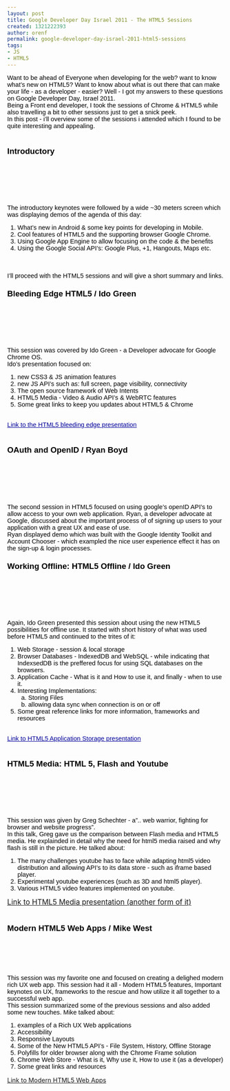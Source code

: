 ```yaml
---
layout: post
title: Google Developer Day Israel 2011 - The HTML5 Sessions
created: 1321222393
author: orenf
permalink: google-developer-day-israel-2011-html5-sessions
tags:
- JS
- HTML5
---
```

<div style="background-color: transparent; "><span style="font-size: 11pt; font-family: Arial; color: rgb(0, 0, 0); background-color: transparent; text-decoration: none; vertical-align: baseline; white-space: pre-wrap; ">Want to be ahead of Everyone when developing for the web? want to know what&rsquo;s new on HTML5? Want to know about what is out there that can make your life - as a developer - easier? Well - I got my answers to these questions on Google Developer Day, Israel 2011.</span><br />
<span style="font-size: 11pt; font-family: Arial; color: rgb(0, 0, 0); background-color: transparent; text-decoration: none; vertical-align: baseline; white-space: pre-wrap; ">Being a Front end developer, I took the sessions of Chrome &amp; HTML5 while also travelling a bit to other sessions just to get a snick peek.</span><br />
<span style="font-size: 11pt; font-family: Arial; color: rgb(0, 0, 0); background-color: transparent; text-decoration: none; vertical-align: baseline; white-space: pre-wrap; ">In this post - i&rsquo;ll overview some of the sessions i attended which I found to be quite interesting and appealing.</span><br />
<br />
<h3 dir="ltr"><span style="font-size: 14pt; font-family: Arial; color: rgb(0, 0, 0); background-color: transparent; text-decoration: none; vertical-align: baseline; white-space: pre-wrap; ">Introductory</span></h3>
<p>&nbsp;</p>
<p>&nbsp;</p>
<p><br />
<br />
<span style="font-size: 11pt; font-family: Arial; color: rgb(0, 0, 0); background-color: transparent; text-decoration: none; vertical-align: baseline; white-space: pre-wrap; ">The introductory keynotes were followed by a wide ~30 meters screen which was displaying demos of the agenda of this day: </span></p>
<ol>
    <li style="list-style-type: decimal; font-size: 11pt; font-family: Arial; color: rgb(0, 0, 0); background-color: transparent; text-decoration: none; vertical-align: baseline; "><span style="font-size: 11pt; background-color: transparent; text-decoration: none; vertical-align: baseline; white-space: pre-wrap; ">What&rsquo;s new in Android &amp; some key points for developing in Mobile.</span></li>
    <li style="list-style-type: decimal; font-size: 11pt; font-family: Arial; color: rgb(0, 0, 0); background-color: transparent; text-decoration: none; vertical-align: baseline; "><span style="font-size: 11pt; background-color: transparent; text-decoration: none; vertical-align: baseline; white-space: pre-wrap; ">Cool features of HTML5 and the supporting browser Google Chrome.</span></li>
    <li style="list-style-type: decimal; font-size: 11pt; font-family: Arial; color: rgb(0, 0, 0); background-color: transparent; text-decoration: none; vertical-align: baseline; "><span style="font-size: 11pt; background-color: transparent; text-decoration: none; vertical-align: baseline; white-space: pre-wrap; ">Using Google App Engine to allow focusing on the code &amp; the benefits</span></li>
    <li style="list-style-type: decimal; font-size: 11pt; font-family: Arial; color: rgb(0, 0, 0); background-color: transparent; text-decoration: none; vertical-align: baseline; "><span style="font-size: 11pt; background-color: transparent; text-decoration: none; vertical-align: baseline; white-space: pre-wrap; ">Using the Google Social API&rsquo;s: Google Plus, +1, Hangouts, Maps etc.</span></li>
</ol>
<br />
<br />
<span style="font-size: 11pt; font-family: Arial; color: rgb(0, 0, 0); background-color: transparent; text-decoration: none; vertical-align: baseline; white-space: pre-wrap; ">I&rsquo;ll proceed with the HTML5 sessions and will give a short summary and links.</span><br />
<h3 dir="ltr"><span style="font-size: 14pt; font-family: Arial; color: rgb(0, 0, 0); background-color: transparent; text-decoration: none; vertical-align: baseline; white-space: pre-wrap; ">Bleeding Edge HTML5 / Ido Green</span></h3>
<p>&nbsp;</p>
<p>&nbsp;</p>
<p><br />
<br />
<span style="font-size: 11pt; font-family: Arial; color: rgb(0, 0, 0); background-color: transparent; text-decoration: none; vertical-align: baseline; white-space: pre-wrap; ">This session was covered by Ido Green - a Developer advocate for Google Chrome OS.</span><br />
<span style="font-size: 11pt; font-family: Arial; color: rgb(0, 0, 0); background-color: transparent; text-decoration: none; vertical-align: baseline; white-space: pre-wrap; ">Ido&rsquo;s presentation focused on:</span></p>
<ol>
    <li style="list-style-type: decimal; font-size: 11pt; font-family: Arial; color: rgb(0, 0, 0); background-color: transparent; text-decoration: none; vertical-align: baseline; "><span style="font-size: 11pt; background-color: transparent; text-decoration: none; vertical-align: baseline; white-space: pre-wrap; ">new CSS3 &amp; JS animation features</span></li>
    <li style="list-style-type: decimal; font-size: 11pt; font-family: Arial; color: rgb(0, 0, 0); background-color: transparent; text-decoration: none; vertical-align: baseline; "><span style="font-size: 11pt; background-color: transparent; text-decoration: none; vertical-align: baseline; white-space: pre-wrap; ">new JS API&rsquo;s such as: full screen, page visibility, connectivity</span></li>
    <li style="list-style-type: decimal; font-size: 11pt; font-family: Arial; color: rgb(0, 0, 0); background-color: transparent; text-decoration: none; vertical-align: baseline; "><span style="font-size: 11pt; background-color: transparent; text-decoration: none; vertical-align: baseline; white-space: pre-wrap; ">The open source framework of Web Intents</span></li>
    <li style="list-style-type: decimal; font-size: 11pt; font-family: Arial; color: rgb(0, 0, 0); background-color: transparent; text-decoration: none; vertical-align: baseline; "><span style="font-size: 11pt; background-color: transparent; text-decoration: none; vertical-align: baseline; white-space: pre-wrap; ">HTML5 Media - Video &amp; Audio API&rsquo;s &amp; WebRTC features</span></li>
    <li style="list-style-type: decimal; font-size: 11pt; font-family: Arial; color: rgb(0, 0, 0); background-color: transparent; text-decoration: none; vertical-align: baseline; "><span style="font-size: 11pt; background-color: transparent; text-decoration: none; vertical-align: baseline; white-space: pre-wrap; ">Some great links to keep you updates about HTML5 &amp; Chrome</span></li>
</ol>
<br />
<a href="http://bleeding-edge-tlv.appspot.com/"><span style="font-size: 11pt; font-family: Arial; color: rgb(0, 0, 153); background-color: transparent; text-decoration: underline; vertical-align: baseline; white-space: pre-wrap; ">Link to the HTML5 bleeding edge presentation</span></a><br />
<br />
<h3 dir="ltr"><span style="font-size: 14pt; font-family: Arial; color: rgb(0, 0, 0); background-color: transparent; text-decoration: none; vertical-align: baseline; white-space: pre-wrap; ">OAuth and OpenID / Ryan Boyd</span></h3>
<p>&nbsp;</p>
<p>&nbsp;</p>
<p><br />
<br />
<span style="font-size: 11pt; font-family: Arial; color: rgb(0, 0, 0); background-color: transparent; text-decoration: none; vertical-align: baseline; white-space: pre-wrap; ">The second session in HTML5 focused on using google&rsquo;s openID API&rsquo;s to allow access to your own web application. Ryan, a developer advocate at Google, discussed about the important process of of signing up users to your application with a great UX and ease of use.</span><br />
<span style="font-size: 11pt; font-family: Arial; color: rgb(0, 0, 0); background-color: transparent; text-decoration: none; vertical-align: baseline; white-space: pre-wrap; ">Ryan displayed demo which was built with the Google Identity Toolkit and Account Chooser - which exampled the nice user experience effect it has on the sign-up &amp; login processes.</span></p>
<h3 dir="ltr"><span style="font-size: 14pt; font-family: Arial; color: rgb(0, 0, 0); background-color: transparent; text-decoration: none; vertical-align: baseline; white-space: pre-wrap; ">Working Offline: HTML5 Offline / Ido Green</span></h3>
<p>&nbsp;</p>
<p>&nbsp;</p>
<p><br />
<br />
<span style="font-size: 11pt; font-family: Arial; color: rgb(0, 0, 0); background-color: transparent; text-decoration: none; vertical-align: baseline; white-space: pre-wrap; ">Again, Ido Green presented this session about using the new HTML5 possibilities for offline use. It started with short history of what was used before HTML5 and continued to the trites of it:</span></p>
<ol>
    <li style="list-style-type: decimal; font-size: 11pt; font-family: Arial; color: rgb(0, 0, 0); background-color: transparent; text-decoration: none; vertical-align: baseline; "><span style="font-size: 11pt; background-color: transparent; text-decoration: none; vertical-align: baseline; white-space: pre-wrap; ">Web Storage - session &amp; local storage</span></li>
    <li style="list-style-type: decimal; font-size: 11pt; font-family: Arial; color: rgb(0, 0, 0); background-color: transparent; text-decoration: none; vertical-align: baseline; "><span style="font-size: 11pt; background-color: transparent; text-decoration: none; vertical-align: baseline; white-space: pre-wrap; ">Browser Databases - IndexedDB and WebSQL - while indicating that IndexsedDB is the preffered focus for using SQL databases on the browsers.</span></li>
    <li style="list-style-type: decimal; font-size: 11pt; font-family: Arial; color: rgb(0, 0, 0); background-color: transparent; text-decoration: none; vertical-align: baseline; "><span style="font-size: 11pt; background-color: transparent; text-decoration: none; vertical-align: baseline; white-space: pre-wrap; ">Application Cache - What is it and How to use it, and finally - when to use it.</span></li>
    <li style="list-style-type: decimal; font-size: 11pt; font-family: Arial; color: rgb(0, 0, 0); background-color: transparent; text-decoration: none; vertical-align: baseline; "><span style="font-size: 11pt; background-color: transparent; text-decoration: none; vertical-align: baseline; white-space: pre-wrap; ">Interesting Implementations:</span>
    <ol>
        <li style="list-style-type: lower-alpha; font-size: 11pt; font-family: Arial; color: rgb(0, 0, 0); background-color: transparent; text-decoration: none; vertical-align: baseline; "><span style="font-size: 11pt; background-color: transparent; text-decoration: none; vertical-align: baseline; white-space: pre-wrap; ">Storing Files </span></li>
        <li style="list-style-type: lower-alpha; font-size: 11pt; font-family: Arial; color: rgb(0, 0, 0); background-color: transparent; text-decoration: none; vertical-align: baseline; "><span style="font-size: 11pt; background-color: transparent; text-decoration: none; vertical-align: baseline; white-space: pre-wrap; ">allowing data sync when connection is on or off</span></li>
    </ol>
    </li>
    <li style="list-style-type: decimal; font-size: 11pt; font-family: Arial; color: rgb(0, 0, 0); background-color: transparent; text-decoration: none; vertical-align: baseline; "><span style="font-size: 11pt; background-color: transparent; text-decoration: none; vertical-align: baseline; white-space: pre-wrap; ">Some great reference links for more information, frameworks and resources</span></li>
</ol>
<br />
<a href="http://offline-11.appspot.com/"><span style="font-size: 11pt; font-family: Arial; color: rgb(0, 0, 153); background-color: transparent; text-decoration: underline; vertical-align: baseline; white-space: pre-wrap; ">Link to HTML5 Application Storage presentation</span></a><br />
<br />
<h3 dir="ltr"><span style="font-size: 14pt; font-family: Arial; color: rgb(0, 0, 0); background-color: transparent; text-decoration: none; vertical-align: baseline; white-space: pre-wrap; ">HTML5 Media: HTML 5, Flash and Youtube</span></h3>
<p>&nbsp;</p>
<p>&nbsp;</p>
<p><br />
<br />
<span style="font-size: 11pt; font-family: Arial; color: rgb(0, 0, 0); background-color: transparent; text-decoration: none; vertical-align: baseline; white-space: pre-wrap; ">This session was given by Greg Schechter - a&rdquo;.. web warrior, fighting for browser and website progress&rdquo;.</span><br />
<span style="font-size: 11pt; font-family: Arial; color: rgb(0, 0, 0); background-color: transparent; text-decoration: none; vertical-align: baseline; white-space: pre-wrap; ">In this talk, Greg gave us the comparison between Flash media and HTML5 media. He explainded in detail why the need for html5 media raised and why flash is still in the picture. He talked about:</span></p>
<ol>
    <li style="list-style-type: decimal; font-size: 11pt; font-family: Arial; color: rgb(0, 0, 0); background-color: transparent; text-decoration: none; vertical-align: baseline; "><span style="font-size: 11pt; background-color: transparent; text-decoration: none; vertical-align: baseline; white-space: pre-wrap; ">The many challenges youtube has to face while adapting html5 video distribution and allowing API&rsquo;s to its data store - such as iframe based player.</span></li>
    <li style="list-style-type: decimal; font-size: 11pt; font-family: Arial; color: rgb(0, 0, 0); background-color: transparent; text-decoration: none; vertical-align: baseline; "><span style="font-size: 11pt; background-color: transparent; text-decoration: none; vertical-align: baseline; white-space: pre-wrap; ">Experimental youtube experiences (such as 3D and html5 player).</span></li>
    <li style="list-style-type: decimal; font-size: 11pt; font-family: Arial; color: rgb(0, 0, 0); background-color: transparent; text-decoration: none; vertical-align: baseline; "><span style="font-size: 11pt; background-color: transparent; text-decoration: none; vertical-align: baseline; white-space: pre-wrap; ">Various HTML5 video features implemented on youtube.</span></li>
</ol>
<a href="http://www.slideshare.net/gregthebusker/hthtml5-flashandthebattleforfastercat"><span style="font-size: larger; ">Link to HTML5 Media presentation (another form of it)</span></a><br />
<br />
<h3 dir="ltr"><span style="font-size: 14pt; font-family: Arial; color: rgb(0, 0, 0); background-color: transparent; text-decoration: none; vertical-align: baseline; white-space: pre-wrap; ">Modern HTML5 Web Apps / Mike West</span></h3>
<p>&nbsp;</p>
<p>&nbsp;</p>
<p><br />
<span style="font-size: 11pt; font-family: Arial; color: rgb(0, 0, 0); background-color: transparent; text-decoration: none; vertical-align: baseline; white-space: pre-wrap; ">This session was my favorite one and focused on creating a delighed modern rich UX web app. This session had it all - Modern HTML5 features, Important keynotes on UX, frameworks to the rescue and how utilize it all together to a successful web app.</span><br />
<span style="font-size: 11pt; font-family: Arial; color: rgb(0, 0, 0); background-color: transparent; text-decoration: none; vertical-align: baseline; white-space: pre-wrap; ">This session summarized some of the previous sessions and also added some new touches. Mike talked about:</span></p>
<ol>
    <li style="list-style-type: decimal; font-size: 11pt; font-family: Arial; color: rgb(0, 0, 0); background-color: transparent; text-decoration: none; vertical-align: baseline; "><span style="font-size: 11pt; background-color: transparent; text-decoration: none; vertical-align: baseline; white-space: pre-wrap; ">examples of a Rich UX Web applications</span></li>
    <li style="list-style-type: decimal; font-size: 11pt; font-family: Arial; color: rgb(0, 0, 0); background-color: transparent; text-decoration: none; vertical-align: baseline; "><span style="font-size: 11pt; background-color: transparent; text-decoration: none; vertical-align: baseline; white-space: pre-wrap; ">Accessibility</span></li>
    <li style="list-style-type: decimal; font-size: 11pt; font-family: Arial; color: rgb(0, 0, 0); background-color: transparent; text-decoration: none; vertical-align: baseline; "><span style="font-size: 11pt; background-color: transparent; text-decoration: none; vertical-align: baseline; white-space: pre-wrap; ">Responsive Layouts</span></li>
    <li style="list-style-type: decimal; font-size: 11pt; font-family: Arial; color: rgb(0, 0, 0); background-color: transparent; text-decoration: none; vertical-align: baseline; "><span style="font-size: 11pt; background-color: transparent; text-decoration: none; vertical-align: baseline; white-space: pre-wrap; ">Some of the New HTML5 API&rsquo;s - File System, History, Offline Storage</span></li>
    <li style="list-style-type: decimal; font-size: 11pt; font-family: Arial; color: rgb(0, 0, 0); background-color: transparent; text-decoration: none; vertical-align: baseline; "><span style="font-size: 11pt; background-color: transparent; text-decoration: none; vertical-align: baseline; white-space: pre-wrap; ">Polyfills for older browser along with the Chrome Frame solution</span></li>
    <li style="list-style-type: decimal; font-size: 11pt; font-family: Arial; color: rgb(0, 0, 0); background-color: transparent; text-decoration: none; vertical-align: baseline; "><span style="font-size: 11pt; background-color: transparent; text-decoration: none; vertical-align: baseline; white-space: pre-wrap; ">Chrome Web Store - What is it, Why use it, How to use it (as a developer)</span></li>
    <li style="list-style-type: decimal; font-size: 11pt; font-family: Arial; color: rgb(0, 0, 0); background-color: transparent; text-decoration: none; vertical-align: baseline; "><span style="font-size: 11pt; background-color: transparent; text-decoration: none; vertical-align: baseline; white-space: pre-wrap; ">Some great links and resources</span></li>
</ol>
</div>
<p><a id="internal-source-marker_0.3451088482979685" style="font-size: 12px; line-height: 19px; " href="http://petelepage.com/Presentations/2011/GDD-AR/WebApps/"><span style="font-size: larger; ">Link to Modern HTML5 Web Apps</span></a></p>

